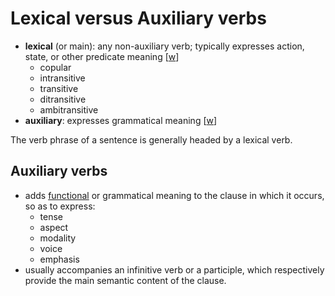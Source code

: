 # Lexical versus Auxiliary verbs

- **lexical** (or main): any non-auxiliary verb; typically expresses action, state, or other predicate meaning [[w](https://en.wikipedia.org/wiki/Lexical_verb)]
  - copular
  - intransitive
  - transitive
  - ditransitive
  - ambitransitive
- **auxiliary**: expresses grammatical meaning [[w](https://en.wikipedia.org/wiki/Auxiliary_verb)]

The verb phrase of a sentence is generally headed by a lexical verb.

## Auxiliary verbs

- adds [functional](content-versus-function-words.md) or grammatical meaning to the clause in which it occurs, so as to express:
  - tense
  - aspect
  - modality
  - voice
  - emphasis
- usually accompanies an infinitive verb or a participle, which respectively provide the main semantic content of the clause.

